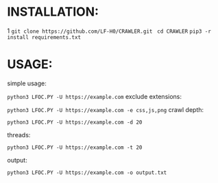
# INSTALLATION:

1 ```git clone https://github.com/LF-H0/CRAWLER.git```
``` cd CRAWLER```
```pip3 -r install requirements.txt```

# USAGE:

simple usage: 

```python3 LFOC.PY -U https://example.com```
exclude extensions:

```python3 LFOC.PY -U https://example.com -e css,js,png```
crawl depth: 

```python3 LFOC.PY -U https://example.com -d 20```

threads:

```python3 LFOC.PY -U https://example.com -t 20```

output:

```python3 LFOC.PY -U https://example.com -o output.txt```

